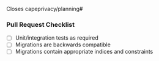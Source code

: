 Closes capeprivacy/planning#<issue>

### Pull Request Checklist

- [ ] Unit/integration tests as required
- [ ] Migrations are backwards compatible
- [ ] Migrations contain appropriate indices and constraints
